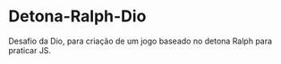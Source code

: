 # Detona-Ralph-Dio
Desafio da Dio, para criação de um jogo baseado no detona Ralph para praticar JS.
